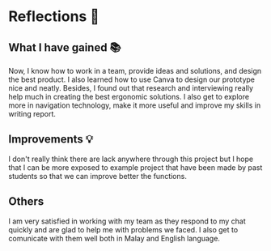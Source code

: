 # Reflections 🌠

## What I have gained 📚
Now, I know how to work in a team, provide ideas and solutions, and design the best product. I also learned how to use Canva to design our prototype nice and neatly. Besides, I found out that research and interviewing really help much in creating the best ergonomic solutions. I also get to explore more in navigation technology, make it more useful and improve my skills in writing report.
## Improvements 💡
I don't really think there are lack anywhere through this project but I hope that I can be more exposed to example project that have been made by past students so that we can improve better the functions.
## Others
I am very satisfied in working with my team as they respond to my chat quickly and are glad to help me with problems we faced. I also get to comunicate with them well both in Malay and English language.
